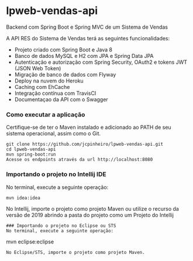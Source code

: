 # lpweb-vendas-api
Backend com Spring Boot e Spring MVC de um Sistema de Vendas

A API RES do Sistema de Vendas terá as seguintes funcionalidades:  
* Projeto criado com Spring Boot e Java 8
* Banco de dados MySQL e H2 com JPA e Spring Data JPA
* Autenticação e autorização com Spring Security, OAuth2 e tokens JWT (JSON Web Token)
* Migração de banco de dados com Flyway
* Deploy na nuvem do Heroku
* Caching com EhCache
* Integração contínua com TravisCI
* Documentaçao da API com o Swagger

### Como executar a aplicação
Certifique-se de ter o Maven instalado e adicionado ao PATH de seu sistema operacional, assim como o Git.
```
git clone https://github.com/jcpinheiro/lpweb-vendas-api.git
cd lpweb-vendas-api
mvn spring-boot:run
Acesse os endpoints através da url http://localhost:8080
```
### Importando o projeto no Intellij IDE
No terminal, execute a seguinte operação:
```
mvn idea:idea
```
No Intellij, importe o projeto como projeto Maven ou
utilize o recurso da versão de 2019 abrindo a pasta do projeto como um Projeto do Intellij


```
### Importando o projeto no Eclipse ou STS
No terminal, execute a seguinte operação:
```
mvn eclipse:eclipse
```
No Eclipse/STS, importe o projeto como projeto Maven.

